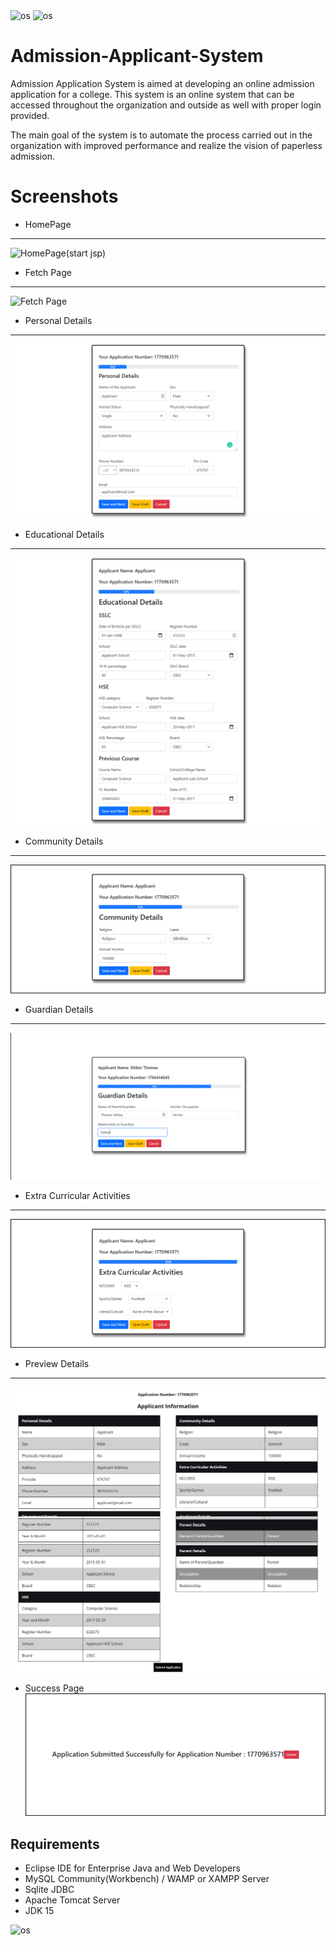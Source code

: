 <img alt="os" src="https://img.shields.io/badge/Maintained%3F-yes-green.svg" />

<img alt="os" src="https://img.shields.io/badge/Made%20for-VSCode-1f425f.svg" />

# Admission-Applicant-System
  Admission Application System is aimed at developing an online admission application for a college. This system is an online system that can be accessed throughout the organization and outside as well with proper login provided.
  
  The main goal of the system is to automate the process carried out in the organization with improved performance and realize the vision of paperless admission.


# Screenshots
- HomePage
----------
![HomePage(start jsp)](https://user-images.githubusercontent.com/52344717/125885951-5c9382b2-7dc6-409a-a172-7d6505a4ccbc.png)
- Fetch Page
------------
![Fetch Page](https://user-images.githubusercontent.com/52344717/125885954-acd04329-879c-42d4-a99e-2152ea8f3f5b.png)
- Personal Details
------------------
![Personal Details](https://github.com/itsmeshibintmz/Admission-Applicant-System/blob/main/Screenshots/Page%202.png)
- Educational Details
---------------------
![Educational Details](https://github.com/itsmeshibintmz/Admission-Applicant-System/blob/main/Screenshots/Page%203.png)
- Community Details
-------------------
![Community Details](https://github.com/itsmeshibintmz/Admission-Applicant-System/blob/main/Screenshots/Page%204.png)
- Guardian Details
-------------------
![Guardian Details](https://github.com/itsmeshibintmz/Admission-Applicant-System/blob/main/Screenshots/Page5.png)
- Extra Curricular Activities
-----------------------------
![Extra Curricular Activities](https://github.com/itsmeshibintmz/Admission-Applicant-System/blob/main/Screenshots/Page%206.png)
- Preview Details
------------------
![Preview Details](https://github.com/itsmeshibintmz/Admission-Applicant-System/blob/main/Screenshots/Page%207.png)
- Success Page
![Success Page](https://github.com/itsmeshibintmz/Admission-Applicant-System/blob/main/Screenshots/Page%208.png)

Requirements
------------
- Eclipse IDE for Enterprise Java and Web Developers
- MySQL Community(Workbench) / WAMP or XAMPP Server 
- Sqlite JDBC
- Apache Tomcat Server
- JDK 15

<img alt="os" src="https://img.shields.io/badge/Ask%20me-anything-1abc9c.svg" />
